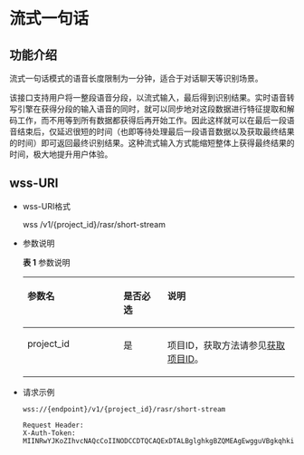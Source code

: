 # 流式一句话<a name="sis_03_0026"></a>

## 功能介绍<a name="zh-cn_topic_0145253499_section41671672"></a>

流式一句话模式的语音长度限制为一分钟，适合于对话聊天等识别场景。

该接口支持用户将一整段语音分段，以流式输入，最后得到识别结果。实时语音转写引擎在获得分段的输入语音的同时，就可以同步地对这段数据进行特征提取和解码工作，而不用等到所有数据都获得后再开始工作。因此这样就可以在最后一段语音结束后，仅延迟很短的时间（也即等待处理最后一段语音数据以及获取最终结果的时间）即可返回最终识别结果。这种流式输入方式能缩短整体上获得最终结果的时间，极大地提升用户体验。

## wss-URI<a name="zh-cn_topic_0145253499_section39500734"></a>

-   wss-URI格式

    wss /v1/\{project\_id\}/rasr/short-stream


-   参数说明

    **表 1**  参数说明

    <a name="zh-cn_topic_0145253499_table60557318"></a>
    <table><thead align="left"><tr id="zh-cn_topic_0145253499_row38729025"><th class="cellrowborder" valign="top" width="35.35353535353536%" id="mcps1.2.4.1.1"><p id="zh-cn_topic_0145253499_p50043331"><a name="zh-cn_topic_0145253499_p50043331"></a><a name="zh-cn_topic_0145253499_p50043331"></a>参数名</p>
    </th>
    <th class="cellrowborder" valign="top" width="16.16161616161616%" id="mcps1.2.4.1.2"><p id="zh-cn_topic_0145253499_p26978034"><a name="zh-cn_topic_0145253499_p26978034"></a><a name="zh-cn_topic_0145253499_p26978034"></a>是否必选</p>
    </th>
    <th class="cellrowborder" valign="top" width="48.484848484848484%" id="mcps1.2.4.1.3"><p id="zh-cn_topic_0145253499_p37737141"><a name="zh-cn_topic_0145253499_p37737141"></a><a name="zh-cn_topic_0145253499_p37737141"></a>说明</p>
    </th>
    </tr>
    </thead>
    <tbody><tr id="zh-cn_topic_0145253499_row43751799"><td class="cellrowborder" valign="top" width="35.35353535353536%" headers="mcps1.2.4.1.1 "><p id="zh-cn_topic_0145253499_p54234863"><a name="zh-cn_topic_0145253499_p54234863"></a><a name="zh-cn_topic_0145253499_p54234863"></a>project_id</p>
    </td>
    <td class="cellrowborder" valign="top" width="16.16161616161616%" headers="mcps1.2.4.1.2 "><p id="zh-cn_topic_0145253499_p30947767"><a name="zh-cn_topic_0145253499_p30947767"></a><a name="zh-cn_topic_0145253499_p30947767"></a>是</p>
    </td>
    <td class="cellrowborder" valign="top" width="48.484848484848484%" headers="mcps1.2.4.1.3 "><p id="zh-cn_topic_0145253499_p23741175"><a name="zh-cn_topic_0145253499_p23741175"></a><a name="zh-cn_topic_0145253499_p23741175"></a>项目ID，获取方法请参见<a href="获取项目ID.md">获取项目ID</a>。</p>
    </td>
    </tr>
    </tbody>
    </table>

-   请求示例

    ```
    wss://{endpoint}/v1/{project_id}/rasr/short-stream
    
    Request Header:
    X-Auth-Token: MIINRwYJKoZIhvcNAQcCoIINODCCDTQCAQExDTALBglghkgBZQMEAgEwgguVBgkqhkiG...
    ```


